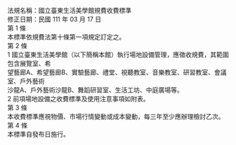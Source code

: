 法規名稱：國立臺東生活美學館規費收費標準  
修正日期：民國 111 年 03 月 17 日  
第 1 條  
本標準依規費法第十條第一項規定訂定之。  
第 2 條  
1 國立臺東生活美學館（以下簡稱本館）執行場地設備管理，應徵收規費，其範圍包含展覽室、希  
望藝廊A、希望藝廊B、實驗藝廊、禮堂、視聽教室、音樂教室、研習教室、會議室、戶外藝術  
沙龍A、戶外藝術沙龍B、舞蹈研習室、生活工坊、中庭廣場等。  
2 前項場地設備之收費標準及使用注意事項如附表。  
第 3 條  
本收費標準應視物價、市場行情變動或成本變動，每三年至少應辦理檢討乙次。  
第 4 條  
本標準自發布日施行。  


